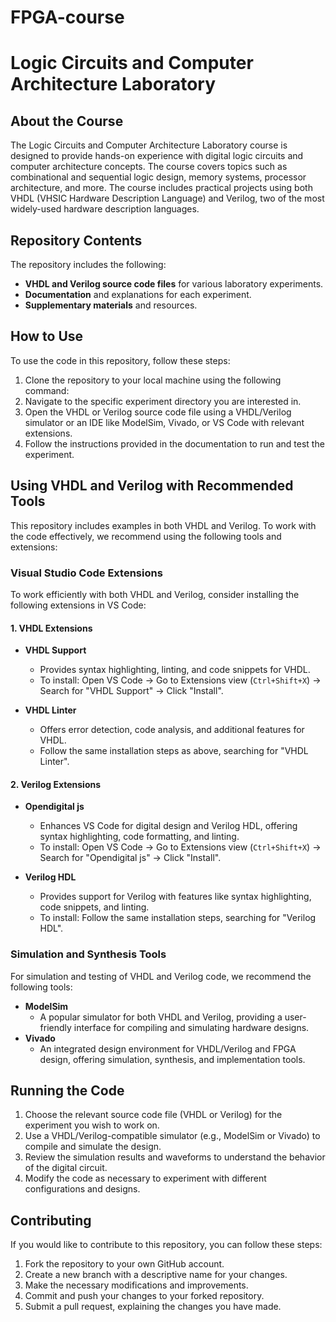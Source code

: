 # FPGA-course
# Logic Circuits and Computer Architecture Laboratory  

## About the Course  
The Logic Circuits and Computer Architecture Laboratory course is designed to provide hands-on experience with digital logic circuits and computer architecture concepts. The course covers topics such as combinational and sequential logic design, memory systems, processor architecture, and more. The course includes practical projects using both VHDL (VHSIC Hardware Description Language) and Verilog, two of the most widely-used hardware description languages.

## Repository Contents  
The repository includes the following:  
- **VHDL and Verilog source code files** for various laboratory experiments.  
- **Documentation** and explanations for each experiment.  
- **Supplementary materials** and resources.

## How to Use  
To use the code in this repository, follow these steps:

1. Clone the repository to your local machine using the following command:
2. Navigate to the specific experiment directory you are interested in.
3. Open the VHDL or Verilog source code file using a VHDL/Verilog simulator or an IDE like ModelSim, Vivado, or VS Code with relevant extensions.
4. Follow the instructions provided in the documentation to run and test the experiment.

## Using VHDL and Verilog with Recommended Tools  
This repository includes examples in both VHDL and Verilog. To work with the code effectively, we recommend using the following tools and extensions:

### Visual Studio Code Extensions  
To work efficiently with both VHDL and Verilog, consider installing the following extensions in VS Code:

#### 1. VHDL Extensions  
- **VHDL Support**  
  - Provides syntax highlighting, linting, and code snippets for VHDL.
  - To install: Open VS Code → Go to Extensions view (`Ctrl+Shift+X`) → Search for "VHDL Support" → Click "Install".
  
- **VHDL Linter**  
  - Offers error detection, code analysis, and additional features for VHDL.
  - Follow the same installation steps as above, searching for "VHDL Linter".

#### 2. Verilog Extensions  
- **Opendigital js**  
  - Enhances VS Code for digital design and Verilog HDL, offering syntax highlighting, code formatting, and linting.
  - To install: Open VS Code → Go to Extensions view (`Ctrl+Shift+X`) → Search for "Opendigital js" → Click "Install".

- **Verilog HDL**  
  - Provides support for Verilog with features like syntax highlighting, code snippets, and linting.
  - To install: Follow the same installation steps, searching for "Verilog HDL".

### Simulation and Synthesis Tools  
For simulation and testing of VHDL and Verilog code, we recommend the following tools:

- **ModelSim**  
  - A popular simulator for both VHDL and Verilog, providing a user-friendly interface for compiling and simulating hardware designs.
- **Vivado**  
  - An integrated design environment for VHDL/Verilog and FPGA design, offering simulation, synthesis, and implementation tools.

## Running the Code  
1. Choose the relevant source code file (VHDL or Verilog) for the experiment you wish to work on.
2. Use a VHDL/Verilog-compatible simulator (e.g., ModelSim or Vivado) to compile and simulate the design.
3. Review the simulation results and waveforms to understand the behavior of the digital circuit.
4. Modify the code as necessary to experiment with different configurations and designs.

## Contributing  
If you would like to contribute to this repository, you can follow these steps:

1. Fork the repository to your own GitHub account.
2. Create a new branch with a descriptive name for your changes.
3. Make the necessary modifications and improvements.
4. Commit and push your changes to your forked repository.
5. Submit a pull request, explaining the changes you have made.
